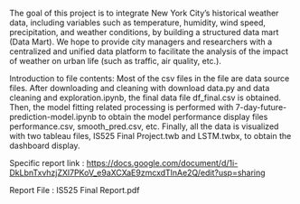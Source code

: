 The goal of this project is to integrate New York City’s historical weather data, including variables such as temperature, humidity, wind speed, precipitation, 
and weather conditions, by building a structured data mart (Data Mart). We hope to provide city managers and researchers with a centralized and unified data platform to 
facilitate the analysis of the impact of weather on urban life (such as traffic, air quality, etc.).

Introduction to file contents:
Most of the csv files in the file are data source files. After downloading and cleaning with download data.py and data cleaning and exploration.ipynb, 
the final data file df_final.csv is obtained. Then, the model fitting related processing is performed with 7-day-future-prediction-model.ipynb to obtain 
the model performance display files performance.csv, smooth_pred.csv, etc. Finally, all the data is visualized with two tableau files, IS525 Final Project.twb 
and LSTM.twbx, to obtain the dashboard display.

Specific report link : https://docs.google.com/document/d/1i-DkLbnTxvhzjZXl7PKoV_e9aXCXaE9zmcxdTlnAe2Q/edit?usp=sharing

Report File : IS525 Final Report.pdf
